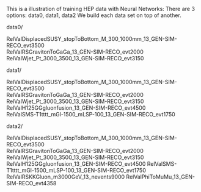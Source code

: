 This is a illustration of training HEP data with Neural Networks:
There are 3 options: data0, data1, data2
We build each data set on top of another.

data0/

RelValDisplacedSUSY_stopToBottom_M_300_1000mm_13_GEN-SIM-RECO_evt3500  
RelValRSGravitonToGaGa_13_GEN-SIM-RECO_evt2000  
RelValWjet_Pt_3000_3500_13_GEN-SIM-RECO_evt3150

data1/

RelValDisplacedSUSY_stopToBottom_M_300_1000mm_13_GEN-SIM-RECO_evt3500  
RelValRSGravitonToGaGa_13_GEN-SIM-RECO_evt2000              
RelValWjet_Pt_3000_3500_13_GEN-SIM-RECO_evt3150
RelValH125GGgluonfusion_13_GEN-SIM-RECO_evt4500                        
RelValSMS-T1tttt_mGl-1500_mLSP-100_13_GEN-SIM-RECO_evt1750

data2/

RelValDisplacedSUSY_stopToBottom_M_300_1000mm_13_GEN-SIM-RECO_evt3500  
RelValRSGravitonToGaGa_13_GEN-SIM-RECO_evt2000              
RelValWjet_Pt_3000_3500_13_GEN-SIM-RECO_evt3150
RelValH125GGgluonfusion_13_GEN-SIM-RECO_evt4500 
RelValSMS-T1tttt_mGl-1500_mLSP-100_13_GEN-SIM-RECO_evt1750
RelValRSKKGluon_m3000GeV_13_nevents9000
RelValPhiToMuMu_13_GEN-SIM-RECO_evt4358                                
